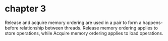 # chapter 3

Release and acquire memory ordering are used in a pair to form a happens-before relationship between threads.
Release memory ordering applies to store operations,
while Acquire memory ordering applies to load operations.

